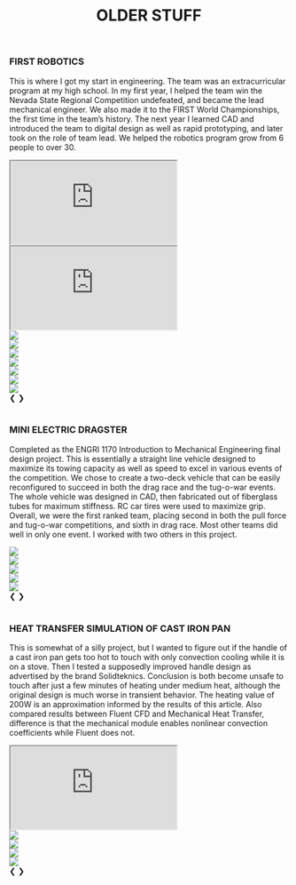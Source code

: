 ﻿---
layout: default
title: OLDER STUFF
category: portfolio
modal-id: 1
vid1: null
vid2: null
img: Misc/thumb.png
turn_off_skills: 1
---

### FIRST ROBOTICS

This is where I got my start in engineering. The team was an extracurricular program at my high school. In my first year, I helped the team win the Nevada State Regional Competition undefeated, and became the lead mechanical engineer. We also made it to the FIRST World Championships, the first time in the team’s history. The next year I learned CAD and introduced the team to digital design as well as rapid prototyping, and later took on the role of team lead. We helped the robotics program grow from 6 people to over 30.

<div class="slideshow-container">
    <div class="mySlides slide_fade">
    <!-- <div class="numbertext">1 / 3</div> -->
    <div class="video-container slide_img" style="max-height:500px; vertical-align: middle"> <iframe class="video" src="https://www.youtube.com/embed/I1-vKD5V_IY" allowfullscreen></iframe> </div>
    <!-- <div class="captext">Caption Text</div> -->
    </div>
    <div class="mySlides slide_fade">
    <!-- <div class="numbertext">1 / 3</div> -->
    <div class="video-container slide_img" style="max-height:500px; vertical-align: middle"> <iframe class="video" src="https://www.youtube.com/embed/dgqwAWZ7KBo" allowfullscreen></iframe> </div>
    <!-- <div class="captext">Caption Text</div> -->
    </div>
    <div class="mySlides slide_fade">
    <!-- <div class="numbertext">2 / 3</div> -->
    <img src="img/portfolio/Misc/first.jpg" class="img-responsive img-centered slide_img">
    <!-- <div class="captext">Caption Two</div> -->
    </div>
    <div class="mySlides slide_fade">
    <!-- <div class="numbertext">3 / 3</div> -->
    <img src="img/portfolio/Misc/firstr.jpg" class="img-responsive img-centered slide_img">
    <!-- <div class="captext">Caption Three</div> -->
    </div>
    <div class="mySlides slide_fade">
    <!-- <div class="numbertext">3 / 3</div> -->
    <img src="img/portfolio/Misc/20153.jpg" class="img-responsive img-centered slide_img">
    <!-- <div class="captext">Caption Three</div> -->
    </div>
    <div class="mySlides slide_fade">
    <!-- <div class="numbertext">3 / 3</div> -->
    <img src="img/portfolio/Misc/20152.jpg" class="img-responsive img-centered slide_img">
    <!-- <div class="captext">Caption Three</div> -->
    </div>
    <div class="mySlides slide_fade">
    <!-- <div class="numbertext">3 / 3</div> -->
    <img src="img/portfolio/Misc/2015.jpg" class="img-responsive img-centered slide_img">
    <!-- <div class="captext">Caption Three</div> -->
    </div>
    <div class="mySlides slide_fade">
    <!-- <div class="numbertext">3 / 3</div> -->
    <img src="img/portfolio/Misc/2014.jpg" class="img-responsive img-centered slide_img">
    <!-- <div class="captext">Caption Three</div> -->
    </div>
    <div class="mySlides slide_fade">
    <!-- <div class="numbertext">3 / 3</div> -->
    <img src="img/portfolio/Misc/20142.jpg" class="img-responsive img-centered slide_img">
    <!-- <div class="captext">Caption Three</div> -->
    </div>
    <a class="slideprev" style="text-decoration: none" onclick="plusSlides(-1)">&#10094;</a>
    <a class="slidenext" style="text-decoration: none" onclick="plusSlides(1)">&#10095;</a>
</div>
<br>
<div style="text-align:center">
    <span class="dot" onclick="currentSlide(1)"></span> 
    <span class="dot" onclick="currentSlide(2)"></span> 
    <span class="dot" onclick="currentSlide(3)"></span>
    <span class="dot" onclick="currentSlide(4)"></span> 
    <span class="dot" onclick="currentSlide(5)"></span> 
    <span class="dot" onclick="currentSlide(6)"></span> 
    <span class="dot" onclick="currentSlide(7)"></span>
    <span class="dot" onclick="currentSlide(8)"></span>
    <span class="dot" onclick="currentSlide(9)"></span>
</div>

### MINI ELECTRIC DRAGSTER

Completed as the ENGRI 1170 Introduction to Mechanical Engineering final design project. This is essentially a straight line vehicle designed to maximize its towing capacity as well as speed to excel in various events of the competition. We chose to create a two-deck vehicle that can be easily reconfigured to succeed in both the drag race and the tug-o-war events. The whole vehicle was designed in CAD, then fabricated out of fiberglass tubes for maximum stiffness. RC car tires were used to maximize grip. Overall, we were the first ranked team, placing second in both the pull force and tug-o-war competitions, and sixth in drag race. Most other teams did well in only one event. I worked with two others in this project.

<div class="slideshow-container2">
    <div class="mySlides2 slide_fade">
    <!-- <div class="numbertext">1 / 3</div> -->
    <img src="img/portfolio/Misc/car1.jpg" class="img-responsive img-centered slide_img">
    <!-- <div class="captext">Caption Text</div> -->
    </div>
    <div class="mySlides2 slide_fade">
    <!-- <div class="numbertext">2 / 3</div> -->
    <img src="img/portfolio/Misc/car2.jpg" class="img-responsive img-centered slide_img">
    <!-- <div class="captext">Caption Two</div> -->
    </div>
    <div class="mySlides2 slide_fade">
    <!-- <div class="numbertext">3 / 3</div> -->
    <img src="img/portfolio/Misc/car3.jpg" class="img-responsive img-centered slide_img">
    <!-- <div class="captext">Caption Three</div> -->
    </div>
    <div class="mySlides2 slide_fade">
    <!-- <div class="numbertext">3 / 3</div> -->
    <img src="img/portfolio/Misc/car4.jpg" class="img-responsive img-centered slide_img">
    <!-- <div class="captext">Caption Three</div> -->
    </div>
    <div class="mySlides2 slide_fade">
    <!-- <div class="numbertext">3 / 3</div> -->
    <img src="img/portfolio/Misc/car5.jpg" class="img-responsive img-centered slide_img">
    <!-- <div class="captext">Caption Three</div> -->
    </div>
    <a class="slideprev" style="text-decoration: none" onclick="plusSlides2(-1)">&#10094;</a>
    <a class="slidenext" style="text-decoration: none" onclick="plusSlides2(1)">&#10095;</a>
</div>
<br>
<div style="text-align:center">
    <span class="dot2" onclick="currentSlide2(1)"></span> 
    <span class="dot2" onclick="currentSlide2(2)"></span> 
    <span class="dot2" onclick="currentSlide2(3)"></span>
    <span class="dot2" onclick="currentSlide2(4)"></span> 
    <span class="dot2" onclick="currentSlide2(5)"></span> 
</div>

### HEAT TRANSFER SIMULATION OF CAST IRON PAN

This is somewhat of a silly project, but I wanted to figure out if the handle of a cast iron pan gets too hot to touch with only convection cooling while it is on a stove. Then I tested a supposedly improved handle design as advertised by the brand Solidteknics. Conclusion is both become unsafe to touch after just a few minutes of heating under medium heat, although the original design is much worse in transient behavior. The heating value of 200W is an approximation informed by the results of this article. Also compared results between Fluent CFD and Mechanical Heat Transfer, difference is that the mechanical module enables nonlinear convection coefficients while Fluent does not.

<div class="slideshow-container3">
    <div class="mySlides3 slide_fade">
    <!-- <div class="numbertext">1 / 3</div> -->
    <div class="video-container slide_img"> <iframe class="video" src="https://www.youtube.com/embed/qLqT-VZOq70" allowfullscreen></iframe> </div>
    <!-- <div class="captext">Caption Text</div> -->
    </div>
    <div class="mySlides3 slide_fade">
    <!-- <div class="numbertext">2 / 3</div> -->
    <img src="img/portfolio/Misc/CastIronFluent.png" class="img-responsive img-centered slide_img">
    <!-- <div class="captext">Caption Two</div> -->
    </div>
    <div class="mySlides3 slide_fade">
    <!-- <div class="numbertext">3 / 3</div> -->
    <img src="img/portfolio/Misc/CastIronMechanical.png" class="img-responsive img-centered slide_img">
    <!-- <div class="captext">Caption Three</div> -->
    </div>
    <div class="mySlides3 slide_fade">
    <!-- <div class="numbertext">3 / 3</div> -->
    <img src="img/portfolio/Misc/good_mesh.jpg" class="img-responsive img-centered slide_img">
    <!-- <div class="captext">Caption Three</div> -->
    </div>
    <div class="mySlides3 slide_fade">
    <!-- <div class="numbertext">3 / 3</div> -->
    <img src="img/portfolio/Misc/BC.jpg" class="img-responsive img-centered slide_img">
    <!-- <div class="captext">Caption Three</div> -->
    </div>
    <a class="slideprev" style="text-decoration: none" onclick="plusSlides3(-1)">&#10094;</a>
    <a class="slidenext" style="text-decoration: none" onclick="plusSlides3(1)">&#10095;</a>
</div>
<br>
<div style="text-align:center">
    <span class="dot3" onclick="currentSlide3(1)"></span> 
    <span class="dot3" onclick="currentSlide3(2)"></span> 
    <span class="dot3" onclick="currentSlide3(3)"></span>
    <span class="dot3" onclick="currentSlide3(4)"></span> 
    <span class="dot3" onclick="currentSlide3(5)"></span>
</div>